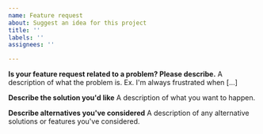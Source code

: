 ```yaml
---
name: Feature request
about: Suggest an idea for this project
title: ''
labels: ''
assignees: ''

---
```


**Is your feature request related to a problem? Please describe.**
A description of what the problem is. Ex. I'm always frustrated when [...]

**Describe the solution you'd like**
A description of what you want to happen.

**Describe alternatives you've considered**
A description of any alternative solutions or features you've considered.
